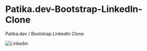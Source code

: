 # Patika.dev-Bootstrap-LinkedIn-Clone
Patika.dev / Bootstrap LinkedIn Clone

![Linkedın](https://github.com/tayfunsercansahin/Patika.dev-Bootstrap-LinkedIn-Clone/assets/82944149/69d1dca5-3a22-446a-96fe-7962ecf45391)
